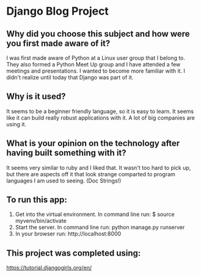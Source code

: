 # Django Blog Project

## Why did you choose this subject and how were you first made aware of it?
I was first made aware of Python at a Linux user group that I belong to. They also formed a Python Meet Up group and I have attended a few meetings and presentations.  I wanted to become more familiar with it.  I didn't realize until today that Django was part of it.

## Why is it used?
It seems to be a beginner friendly language, so it is easy to learn. It seems like it can build really robust applications with it.  A lot of big companies are using it.

## What is your opinion on the technology after having built something with it?
It seems very similar to ruby and I liked that.  It wasn't too hard to pick up, but there are aspects off it that look strange comparted to program languages I am used to seeing. (Doc Strings!)

## To run this app:
1. Get into the virtual environment. In command line run: $ source myvenv/bin/activate
2. Start the server. In command line run: python manage.py runserver
3. In your browser run: http://localhost:8000

## This project was completed using:
https://tutorial.djangogirls.org/en/
